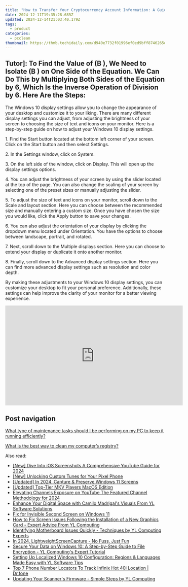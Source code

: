 ```yaml
---
title: "How to Transfer Your Cryptocurrency Account Information: A Guide From the Coin Balance Verification Utility - YL Computing"
date: 2024-12-11T19:35:28.685Z
updated: 2024-12-14T21:03:40.179Z
tags:
  - product
categories:
  - pcclean
thumbnail: https://thmb.techidaily.com/d940e7732f01996ef0ed9bff8746265de4ef97bd20619840505d03a7ae8944c3.jpg
---
```


## Tutor]: To Find the Value of \(B \), We Need to Isolate \(B \) on One Side of the Equation. We Can Do This by Multiplying Both Sides of the Equation by 6, Which Is the Inverse Operation of Division by 6. Here Are the Steps:

The Windows 10 display settings allow you to change the appearance of your desktop and customize it to your liking. There are many different display settings you can adjust, from adjusting the brightness of your screen to choosing the size of text and icons on your monitor. Here is a step-by-step guide on how to adjust your Windows 10 display settings. 

1\. Find the Start button located at the bottom left corner of your screen. Click on the Start button and then select Settings.

2\. In the Settings window, click on System.

3\. On the left side of the window, click on Display. This will open up the display settings options. 

4\. You can adjust the brightness of your screen by using the slider located at the top of the page. You can also change the scaling of your screen by selecting one of the preset sizes or manually adjusting the slider.

5\. To adjust the size of text and icons on your monitor, scroll down to the Scale and layout section. Here you can choose between the recommended size and manually entering a custom size. Once you have chosen the size you would like, click the Apply button to save your changes.

6\. You can also adjust the orientation of your display by clicking the dropdown menu located under Orientation. You have the options to choose between landscape, portrait, and rotated.

7\. Next, scroll down to the Multiple displays section. Here you can choose to extend your display or duplicate it onto another monitor.

8\. Finally, scroll down to the Advanced display settings section. Here you can find more advanced display settings such as resolution and color depth. 

By making these adjustments to your Windows 10 display settings, you can customize your desktop to fit your personal preference. Additionally, these settings can help improve the clarity of your monitor for a better viewing experience.

<!-- affiliate ads begin -->
<iframe width="560" height="315" src="https://www.youtube.com/embed/FATJWpNYmio?si=72ugPTb3vJXz6cAM" title="YouTube video player" frameborder="0" allow="accelerometer; autoplay; clipboard-write; encrypted-media; gyroscope; picture-in-picture; web-share" referrerpolicy="strict-origin-when-cross-origin" allowfullscreen></iframe>
<!-- affiliate ads end -->

## Post navigation

[What type of maintenance tasks should I be performing on my PC to keep it running efficiently?](https://tools.techidaily.com/pcclean/products/)

[What is the best way to clean my computer’s registry?](https://tools.techidaily.com/pcclean/products/)

<ins class="adsbygoogle"
     style="display:block"
     data-ad-format="autorelaxed"
     data-ad-client="ca-pub-7571918770474297"
     data-ad-slot="1223367746"></ins>

<ins class="adsbygoogle"
     style="display:block"
     data-ad-client="ca-pub-7571918770474297"
     data-ad-slot="8358498916"
     data-ad-format="auto"
     data-full-width-responsive="true"></ins>

<span class="atpl-alsoreadstyle">Also read:</span>
<div><ul>
<li><a href="https://youtube-zero.techidaily.com/ive-into-ios-screenshots-a-comprehensive-youtube-guide-for-2024/"><u>[New] Dive Into iOS Screenshots A Comprehensive YouTube Guide for 2024</u></a></li>
<li><a href="https://some-tips.techidaily.com/new-unlocking-custom-tunes-for-your-pixel-phone/"><u>[New] Unlocking Custom Tunes for Your Pixel Phone</u></a></li>
<li><a href="https://digital-screen-recording.techidaily.com/updated-in-2024-capture-and-preserve-windows-11-screens/"><u>[Updated] In 2024, Capture & Preserve Windows 11 Screens</u></a></li>
<li><a href="https://article-tips.techidaily.com/updated-top-tier-mkv-players-macos-edition/"><u>[Updated] Top-Tier MKV Players MacOS Edition</u></a></li>
<li><a href="https://youtube-data.techidaily.com/ting-channels-exposure-on-youtube-the-featured-channel-methodology-for-2024/"><u>Elevating Channels Exposure on YouTube The Featured Channel Methodology for 2024</u></a></li>
<li><a href="https://win-exclusive.techidaily.com/enhance-your-digital-space-with-camilo-madrigals-visuals-from-yl-software-solutions/"><u>Enhance Your Digital Space with Camilo Madrigal's Visuals From YL Software Solutions</u></a></li>
<li><a href="https://win11.techidaily.com/fix-for-invisible-second-screen-on-windows-11/"><u>Fix for Invisible Second Screen on Windows 11</u></a></li>
<li><a href="https://win-exclusive.techidaily.com/how-to-fix-screen-issues-following-the-installation-of-a-new-graphics-card-expert-advice-from-yl-computing/"><u>How to Fix Screen Issues Following the Installation of a New Graphics Card - Expert Advice From YL Computing</u></a></li>
<li><a href="https://win-exclusive.techidaily.com/identifying-motherboard-issues-quickly-techniques-by-yl-computing-experts/"><u>Identifying Motherboard Issues Quickly - Techniques by YL Computing Experts</u></a></li>
<li><a href="https://video-capture.techidaily.com/in-2024-lightweightscreencapture-no-fuss-just-fun/"><u>In 2024, LightweightScreenCapture - No Fuss, Just Fun</u></a></li>
<li><a href="https://win-exclusive.techidaily.com/secure-your-data-on-windows-10-a-step-by-step-guide-to-file-encryption-yl-computings-expert-tutorial/"><u>Secure Your Data on Windows 10: A Step-by-Step Guide to File Encryption - YL Computing's Expert Tutorial</u></a></li>
<li><a href="https://win-exclusive.techidaily.com/setting-up-localized-windows-10-configuration-regions-and-languages-made-easy-with-yl-software-tips/"><u>Setting Up Localized Windows 10 Configuration: Regions & Languages Made Easy with YL Software Tips</u></a></li>
<li><a href="https://android-location-track.techidaily.com/top-7-phone-number-locators-to-track-infinix-hot-40i-location-drfone-by-drfone-virtual-android/"><u>Top 7 Phone Number Locators To Track Infinix Hot 40i Location | Dr.fone</u></a></li>
<li><a href="https://win-exclusive.techidaily.com/updating-your-scanners-firmware-simple-steps-by-yl-computing/"><u>Updating Your Scanner's Firmware - Simple Steps by YL Computing</u></a></li>
</ul></div>

